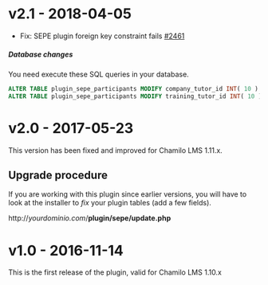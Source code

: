 v2.1 - 2018-04-05
=================
- Fix: SEPE plugin foreign key constraint fails [#2461](https://github.com/chamilo/chamilo-lms/issues/2461)

##### Database changes
You need execute these SQL queries in your database.

```sql
ALTER TABLE plugin_sepe_participants MODIFY company_tutor_id INT( 10 ) UNSIGNED NULL;
ALTER TABLE plugin_sepe_participants MODIFY training_tutor_id INT( 10 ) UNSIGNED NULL;
```

v2.0 - 2017-05-23
=================
This version has been fixed and improved for Chamilo LMS 1.11.x.

Upgrade procedure
-----------------
If you are working with this plugin since earlier versions, you will have to
look at the installer to *fix* your plugin tables (add a few fields).

http://*yourdominio.com*/**plugin/sepe/update.php**

v1.0 - 2016-11-14
=================
This is the first release of the plugin, valid for Chamilo LMS 1.10.x
